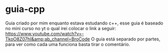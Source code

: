 # guia-cpp
Guia criado por mim enquanto estava estudando c++, esse guia é baseado no mini curso no yt o qual irei colocar o link a seguir: https://www.youtube.com/watch?v=-TkoO8Z07hI&amp;ab_channel=BroCode
O guia está separado por partes, para ver como cada uma funciona basta tirar o comentário.

